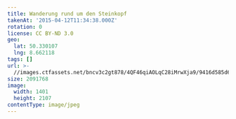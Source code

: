 ```yaml
---
title: Wanderung rund um den Steinkopf
takenAt: '2015-04-12T11:34:38.000Z'
rotation: 0
license: CC BY-ND 3.0
geo:
  lat: 50.330107
  lng: 8.662118
tags: []
url: >-
  //images.ctfassets.net/bncv3c2gt878/4QF46qiAOLqC28iMrwXja9/9416d585d61d3887ba277aa6cfc000db/wanderung-rund-um-den-steinkopf_17130335541_o
size: 2091768
image:
  width: 1401
  height: 2107
contentType: image/jpeg
---
```


